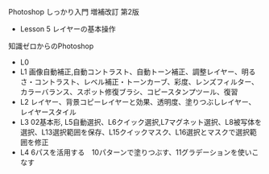 Photoshop しっかり入門 増補改訂 第2版
 - Lesson 5 レイヤーの基本操作

知識ゼロからのPhotoshop
 - L0
 - L1 画像自動補正,自動コントラスト、自動トーン補正、調整レイヤー、明るさ・コントラスト、レベル補正・トーンカーブ、彩度、レンズフィルター、カラーバランス、スポット修復ブラシ、コピースタンプツール、復習
 - L2 レイヤー、背景コピーレイヤーと効果、透明度、塗りつぶしレイヤー、レイヤースタイル
 - L3 02基本形, L5自動選択、L6クイック選択,L7マグネット選択、L8被写体を選択、L13選択範囲を保存、L15クイックマスク、L16選択とマスクで選択範囲を修正
 - L4 6パスを活用する　10パターンで塗りつぶす、11グラデーションを使いこなす
